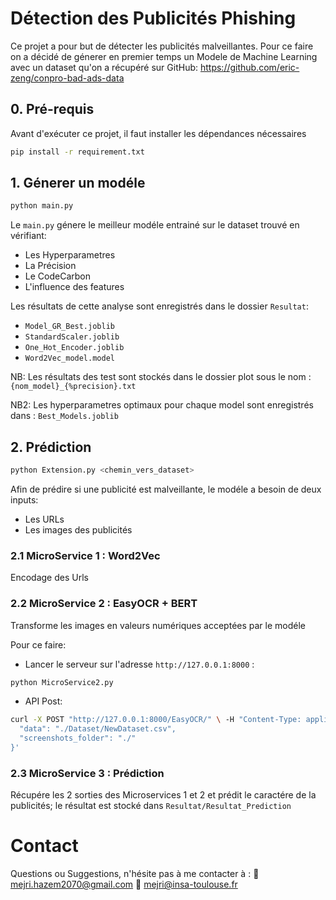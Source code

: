 # Détection des Publicités Phishing

Ce projet a pour but de détecter les publicités malveillantes. Pour ce faire on a décidé de génerer en premier temps un Modele de Machine Learning avec un dataset qu'on a récupéré sur GitHub: 
https://github.com/eric-zeng/conpro-bad-ads-data

## 0. Pré-requis
Avant d'exécuter ce projet, il faut installer les dépendances nécessaires 
```bash
pip install -r requirement.txt
```

## 1. Génerer un modéle
```bash
python main.py
```
Le `main.py` génere le meilleur modéle entrainé sur le dataset trouvé en vérifiant:
  - Les Hyperparametres
  - La Précision
  - Le CodeCarbon
  - L'influence des features

Les résultats de cette analyse sont enregistrés dans le dossier `Resultat`: 
  - `Model_GR_Best.joblib`
  - `StandardScaler.joblib`
  - `One_Hot_Encoder.joblib`
  - `Word2Vec_model.model`

NB: Les résultats des test sont stockés dans le dossier plot sous le nom :
  `{nom_model}_{%precision}.txt`

NB2: Les hyperparametres optimaux pour chaque model sont enregistrés dans :
  `Best_Models.joblib`

## 2. Prédiction
```bash
python Extension.py <chemin_vers_dataset>
```
Afin de prédire si une publicité est malveillante, le modéle a besoin de deux inputs:
  - Les URLs
  - Les images des publicités
    
### 2.1 MicroService 1 : Word2Vec

Encodage des Urls 

### 2.2 MicroService 2 : EasyOCR + BERT

Transforme les images en valeurs numériques acceptées par le modéle

Pour ce faire: 
  - Lancer le serveur sur l'adresse `http://127.0.0.1:8000` : 
```bash
python MicroService2.py
```
-  API Post:
```bash
curl -X POST "http://127.0.0.1:8000/EasyOCR/" \ -H "Content-Type: application/json" \ -d '{
  "data": "./Dataset/NewDataset.csv",
  "screenshots_folder": "./"
}'
```

### 2.3 MicroService 3 : Prédiction

Récupére les 2 sorties des Microservices 1 et 2 et prédit le caractére de la publicités; le résultat est stocké dans `Resultat/Resultat_Prediction`

# Contact
Questions ou Suggestions, n'hésite pas à me contacter à :
📧 mejri.hazem2070@gmail.com
📧 mejri@insa-toulouse.fr


